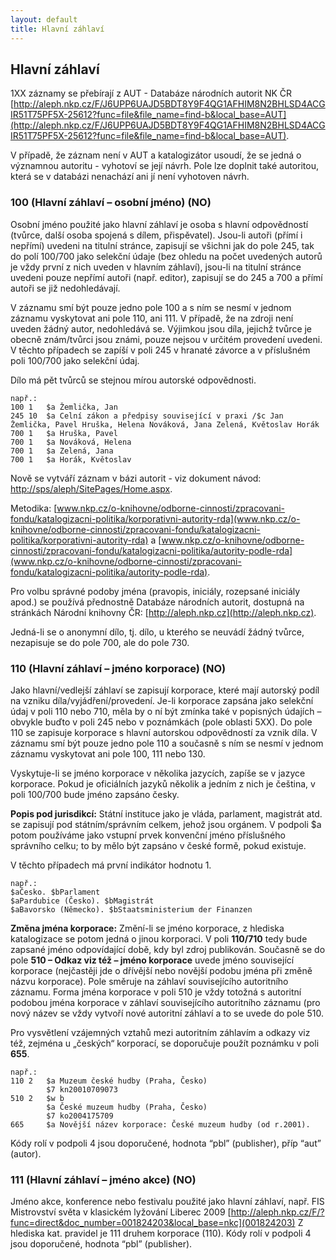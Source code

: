 ```yaml
---
layout: default
title: Hlavní záhlaví
---
```

## Hlavní záhlaví

1XX záznamy se přebírají  z AUT - Databáze národních autorit NK ČR [http://aleph.nkp.cz/F/J6UPP6UAJD5BDT8Y9F4QG1AFHIM8N2BHLSD4ACGIR51T75PF5X-25612?func=file&file_name=find-b&local_base=AUT](http://aleph.nkp.cz/F/J6UPP6UAJD5BDT8Y9F4QG1AFHIM8N2BHLSD4ACGIR51T75PF5X-25612?func=file&file_name=find-b&local_base=AUT).

V případě, že záznam není v AUT a katalogizátor usoudí, že se jedná o významnou autoritu - vyhotoví se její návrh. Pole lze doplnit také autoritou, která se v databázi nenachází ani jí není vyhotoven návrh.


### 100 (Hlavní záhlaví – osobní jméno) (NO)
Osobní jméno použité jako hlavní záhlaví je osoba s hlavní odpovědností (tvůrce, další osoba spojená s dílem, přispěvatel). Jsou-li autoři (přímí i nepřímí) uvedeni na titulní stránce, zapisují se všichni jak do pole 245, tak do polí 100/700 jako selekční údaje (bez ohledu na počet uvedených autorů je vždy první z nich uveden v hlavním záhlaví), jsou-li na titulní stránce uvedeni pouze nepřímí autoři (např. editor), zapisují se do 245 a 700 a přímí autoři se již nedohledávají.

V záznamu smí být pouze jedno pole 100 a s ním se nesmí v jednom záznamu vyskytovat ani pole 110, ani 111.
V případě, že na zdroji není uveden žádný autor, nedohledává se. Výjimkou jsou díla, jejichž tvůrce je obecně znám/tvůrci jsou známi, pouze nejsou v určitém provedení uvedeni. V těchto případech se zapíší v poli 245 v hranaté závorce a v příslušném poli 100/700 jako selekční údaj.

Dílo má pět tvůrců se stejnou mírou autorské odpovědnosti.

```
např.: 	
100 1   $a Žemlička, Jan
245 10  $a Celní zákon a předpisy související v praxi /$c Jan Žemlička, Pavel Hruška, Helena Nováková, Jana Zelená, Květoslav Horák
700 1   $a Hruška, Pavel
700 1   $a Nováková, Helena
700 1   $a Zelená, Jana
700 1   $a Horák, Květoslav
```
Nově se vytváří záznam v bázi autorit - viz dokument návod: [http://sps/aleph/SitePages/Home.aspx](http://sps/aleph/SitePages/Home.aspx).

Metodika: [www.nkp.cz/o-knihovne/odborne-cinnosti/zpracovani-fondu/katalogizacni-politika/korporativni-autority-rda](www.nkp.cz/o-knihovne/odborne-cinnosti/zpracovani-fondu/katalogizacni-politika/korporativni-autority-rda) a  [www.nkp.cz/o-knihovne/odborne-cinnosti/zpracovani-fondu/katalogizacni-politika/autority-podle-rda](www.nkp.cz/o-knihovne/odborne-cinnosti/zpracovani-fondu/katalogizacni-politika/autority-podle-rda).

Pro volbu správné podoby jména (pravopis, iniciály, rozepsané iniciály apod.) se používá
přednostně Databáze národních autorit, dostupná na stránkách Národní knihovny ČR:
[http://aleph.nkp.cz](http://aleph.nkp.cz).

Jedná-li se o anonymní dílo, tj. dílo, u kterého se neuvádí žádný tvůrce, nezapisuje se do pole 700, ale do pole 730.

### 110 (Hlavní záhlaví – jméno korporace) (NO)
Jako hlavní/vedlejší záhlaví se zapisují korporace, které mají autorský podíl na vzniku díla/vyjádření/provedení. Je-li korporace zapsána jako selekční údaj v poli 110 nebo 710, měla by o ní být zmínka také v popisných údajích – obvykle buďto v poli 245 nebo v poznámkách (pole oblasti 5XX).
Do pole 110 se zapisuje korporace s hlavní autorskou odpovědností za vznik díla. V záznamu smí být pouze jedno pole 110 a současně s ním se nesmí v jednom záznamu vyskytovat ani pole 100, 111 nebo 130.


Vyskytuje-li se jméno korporace v několika jazycích, zapíše se v jazyce korporace. Pokud je oficiálních jazyků několik a jedním z nich je čeština, v poli 100/700 bude jméno zapsáno česky.

**Popis pod jurisdikcí:** Státní instituce jako je vláda, parlament, magistrát atd. se zapisují pod státním/správním celkem, jehož jsou orgánem. V podpoli $a potom používáme jako vstupní prvek konvenční jméno příslušného správního celku; to by mělo být zapsáno v české formě, pokud existuje.

V těchto případech má první indikátor hodnotu 1.

```
např.:
$aČesko. $bParlament
$aPardubice (Česko). $bMagistrát
$aBavorsko (Německo). $bStaatsministerium der Finanzen
```

**Změna jména korporace:** Změní-li se jméno korporace, z hlediska katalogizace se potom jedná o jinou korporaci. V poli **110/710** tedy bude zapsané jméno odpovídající době, kdy byl zdroj publikován. Současně se do pole **510 – Odkaz viz  též –  jméno korporace** uvede jméno související korporace (nejčastěji jde o dřívější nebo novější podobu jména při změně názvu korporace). Pole směruje na záhlaví souvisejícího autoritního záznamu. Forma jména korporace v poli 510 je vždy totožná s autoritní podobou jména korporace v záhlaví souvisejícího autoritního záznamu (pro nový název se vždy vytvoří nové autoritní záhlaví a to se uvede do pole 510.

Pro vysvětlení vzájemných vztahů mezi autoritním záhlavím a odkazy viz též, zejména u „českých“ korporací, se doporučuje použít poznámku v poli **655**.

```
např.:
110 2   $a Muzeum české hudby (Praha, Česko)
        $7 kn20010709073
510 2   $w b
        $a České muzeum hudby (Praha, Česko)
        $7 ko2004175709
665     $a Novější název korporace: České muzeum hudby (od r.2001).
```



Kódy rolí v podpoli 4 jsou doporučené, hodnota “pbl” (publisher), příp “aut” (autor).



### 111 (Hlavní záhlaví – jméno akce) (NO)
Jméno akce, konference nebo festivalu použité jako hlavní záhlaví, např. FIS Mistrovství světa v klasickém lyžování Liberec 2009 [http://aleph.nkp.cz/F/?func=direct&doc_number=001824203&local_base=nkc](001824203)
Z hlediska kat. pravidel je 111 druhem korporace (110). Kódy rolí v podpoli 4 jsou doporučené, hodnota “pbl” (publisher).
